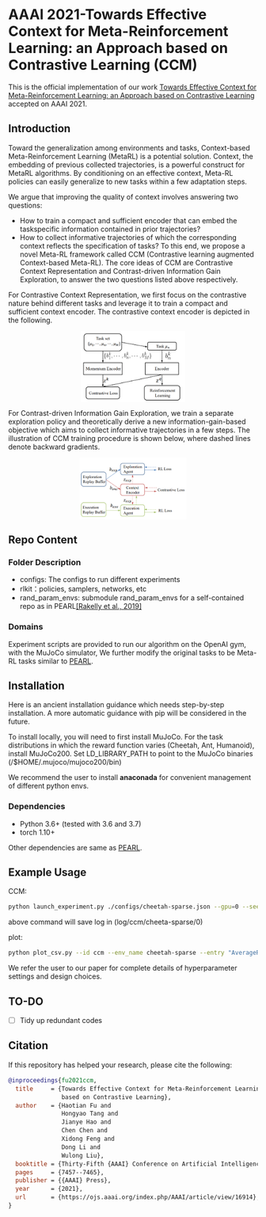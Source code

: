 # AAAI 2021-Towards Effective Context for Meta-Reinforcement Learning: an Approach based on Contrastive Learning (CCM)

This is the official implementation of 
our work [Towards Effective Context for Meta-Reinforcement Learning: an Approach based on Contrastive Learning](https://ojs.aaai.org/index.php/AAAI/article/view/16914)
accepted on AAAI 2021.

## Introduction
Toward the generalization among environments and tasks, Context-based Meta-Reinforcement Learning (MetaRL) is a potential solution.
Context, the embedding of previous collected trajectories, is a powerful construct for MetaRL algorithms. 
By conditioning on an effective context, Meta-RL policies can easily generalize to new tasks within a few adaptation steps. 

We argue that improving the quality
of context involves answering two questions: 
- How to train a compact and sufficient encoder that can embed the taskspecific information contained in prior trajectories? 
- How to collect informative trajectories of which the corresponding context reflects the specification of tasks? 
To this end, we propose a novel Meta-RL framework called CCM (Contrastive learning augmented Context-based Meta-RL). 
The core ideas of CCM are Contrastive Context Representation and Contrast-driven Information Gain Exploration, to answer the two questions listed above respectively.

For Contrastive Context Representation, we first focus on the contrastive nature behind different tasks and leverage
it to train a compact and sufficient context encoder. The contrastive context encoder is depicted in the following.

<div align=center><img align="center" src="./assets/contrastive_context_encoder.png" alt="Contrastive Context Encoder" style="zoom:40%;" /></div>

For Contrast-driven Information Gain Exploration, we train a separate exploration policy and theoretically derive
a new information-gain-based objective which aims to collect informative trajectories in a few steps.
The illustration of CCM training procedure is shown below, where dashed lines denote backward gradients.

<div align=center><img align="center" src="./assets/ccm_framework.png" alt=" CCM training procedure" style="zoom:40%;" /></div>




## Repo Content

### Folder Description
- configs: The configs to run different experiments
- rlkit：policies, samplers, networks, etc
- rand_param_envs: submodule rand_param_envs for a self-contained repo as in PEARL[[Rakelly et al., 2019]](https://arxiv.org/abs/1903.08254v1)

### Domains

Experiment scripts are provided to run our algorithm on the OpenAI gym, with the MuJoCo simulator, We further modify the original tasks to be Meta-RL tasks similar to [PEARL](https://github.com/katerakelly/oyster).



## Installation

Here is an ancient installation guidance which needs step-by-step installation. A more automatic guidance with pip will be considered in the future.

To install locally, you will need to first install MuJoCo. For the task distributions in which the reward function varies (Cheetah, Ant, Humanoid), install MuJoCo200. Set LD_LIBRARY_PATH to point to the MuJoCo binaries (/$HOME/.mujoco/mujoco200/bin)

We recommend the user to install **anaconada** for convenient management of different python envs.

### Dependencies

- Python 3.6+ (tested with 3.6 and 3.7)
- torch 1.10+

Other dependencies are same as [PEARL](https://github.com/katerakelly/oyster).

## Example Usage

CCM:
```bash
python launch_experiment.py ./configs/cheetah-sparse.json --gpu=0 --seed=0 --exp_id=ccm
```
above command will save log in (log/ccm/cheeta-sparse/0)

plot:
```bash
python plot_csv.py --id ccm --env_name cheetah-sparse --entry "AverageReturn_all_train_tasks_last" --add_tag _tag --seed 0 1 2
```

We refer the user to our paper for complete details of hyperparameter settings and design choices.

## TO-DO
- [ ] Tidy up redundant codes

## Citation
If this repository has helped your research, please cite the following:
```bibtex
@inproceedings{fu2021ccm,
  title     = {Towards Effective Context for Meta-Reinforcement Learning: an Approach
               based on Contrastive Learning},
  author    = {Haotian Fu and
               Hongyao Tang and
               Jianye Hao and
               Chen Chen and
               Xidong Feng and
               Dong Li and
               Wulong Liu},
  booktitle = {Thirty-Fifth {AAAI} Conference on Artificial Intelligence},
  pages     = {7457--7465},
  publisher = {{AAAI} Press},
  year      = {2021},
  url       = {https://ojs.aaai.org/index.php/AAAI/article/view/16914},
}
```
